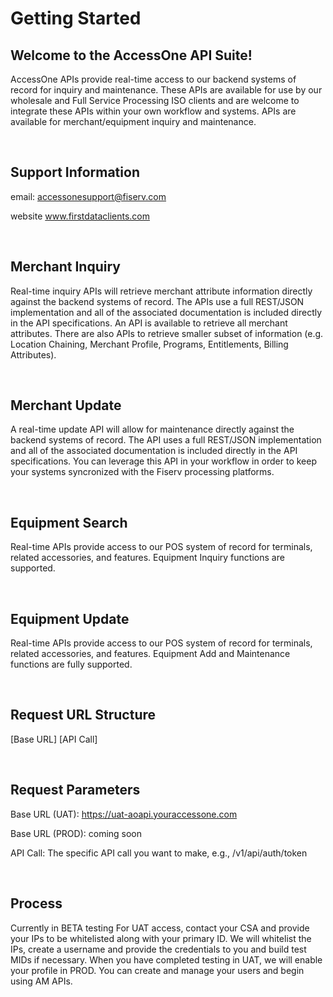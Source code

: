 # Getting Started
 
## Welcome to the AccessOne API Suite!
AccessOne APIs provide real-time access to our backend systems of record for inquiry and maintenance. These APIs are available for use by our wholesale and Full Service Processing ISO clients and are welcome to integrate these APIs within your own workflow and systems. APIs are available for merchant/equipment inquiry and maintenance.

<br>

## Support Information
email: accessonesupport@fiserv.com
 
website www.firstdataclients.com
 
<br>

## Merchant Inquiry
Real-time inquiry APIs will retrieve merchant attribute information directly against the backend systems of record.  The APIs use a full REST/JSON implementation and all of the associated documentation is included directly in the API specifications.  An API is available to retrieve all merchant attributes.  There are also APIs to retrieve smaller subset of information (e.g. Location Chaining, Merchant Profile, Programs, Entitlements, Billing Attributes).
 
<br>

## Merchant Update
A real-time update API will allow for maintenance directly against the backend systems of record.  The API uses a full REST/JSON implementation and all of the associated documentation is included directly in the API specifications.  You can leverage this API in your workflow in order to keep your systems syncronized with the Fiserv processing platforms.
 
<br>

## Equipment Search
Real-time APIs provide access to our POS system of record for terminals, related accessories, and features.  Equipment Inquiry functions are supported.

<br>

## Equipment Update
Real-time APIs provide access to our POS system of record for terminals, related accessories, and features.  Equipment Add and Maintenance functions are fully supported.

<br>

## Request URL Structure
	
[Base URL] [API Call]

<br>

## Request Parameters
	
Base URL (UAT): https://uat-aoapi.youraccessone.com

Base URL (PROD): coming soon

API Call: The specific API call you want to make, e.g., /v1/api/auth/token

<br>

## Process

Currently in BETA testing
For UAT access, contact your CSA and provide your IPs to be whitelisted along with your primary ID.
We will whitelist the IPs, create a username and provide the credentials to you and build test MIDs if necessary.
When you have completed testing in UAT, we will enable your profile in PROD.
You can create and manage your users and begin using AM APIs.

